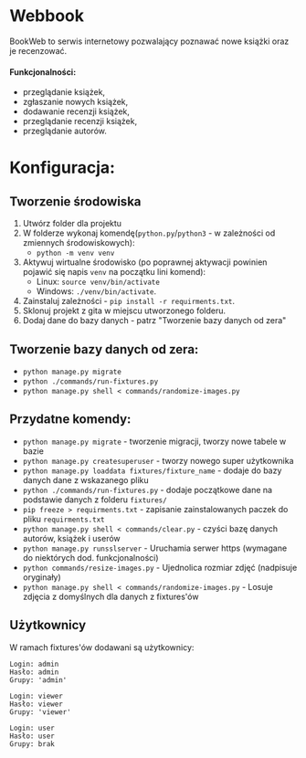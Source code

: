 # Webbook
BookWeb to serwis internetowy pozwalający poznawać nowe książki oraz je recenzować.

#### Funkcjonalności:
- przeglądanie książek,
- zgłaszanie nowych książek,
- dodawanie recenzji książek,
- przeglądanie recenzji książek,
- przeglądanie autorów.

# Konfiguracja:

## Tworzenie środowiska
1. Utwórz folder dla projektu
2. W folderze wykonaj komendę(`python.py`/`python3` - w zależności od zmiennych środowiskowych):
   - `python -m venv venv`
3. Aktywuj wirtualne środowisko (po poprawnej aktywacji powinien pojawić się napis `venv` na początku lini komend):
   - Linux: `source venv/bin/activate` 
   - Windows: `./venv/bin/activate`.
4. Zainstaluj zależności - `pip install -r requirments.txt`.
5. Sklonuj projekt z gita w miejscu utworzonego folderu.
6. Dodaj dane do bazy danych - patrz "Tworzenie bazy danych od zera"

## Tworzenie bazy danych od zera:
- `python manage.py migrate`
- `python ./commands/run-fixtures.py`
- `python manage.py shell < commands/randomize-images.py`

## Przydatne komendy:
- `python manage.py migrate` - tworzenie migracji, tworzy nowe tabele w bazie
- `python manage.py createsuperuser` - tworzy nowego super użytkownika
- `python manage.py loaddata fixtures/fixture_name` - dodaje do bazy danych dane z wskazanego pliku
- `python ./commands/run-fixtures.py` - dodaje początkowe dane na podstawie danych z folderu `fixtures/`
- `pip freeze > requirments.txt` - zapisanie zainstalowanych paczek do pliku `requirments.txt` 
- `python manage.py shell < commands/clear.py` - czyści bazę danych autorów, książek i userów
- `python manage.py runsslserver` - Uruchamia serwer https (wymagane do niektórych dod. funkcjonalności)
- `python commands/resize-images.py` - Ujednolica rozmiar zdjęć (nadpisuje oryginały)
- `python manage.py shell < commands/randomize-images.py` - Losuje zdjęcia z domyślnych dla danych z fixtures'ów

## Użytkownicy
W ramach fixtures'ów dodawani są użytkownicy:

```
Login: admin
Hasło: admin
Grupy: 'admin'
```

```
Login: viewer
Hasło: viewer
Grupy: 'viewer'
```

```
Login: user
Hasło: user
Grupy: brak
```

